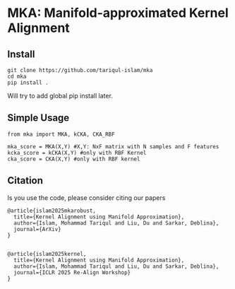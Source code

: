 # MKA: Manifold-approximated Kernel Alignment

## Install

```
git clone https://github.com/tariqul-islam/mka
cd mka
pip install .
```

Will try to add global pip install later.

## Simple Usage

```
from mka import MKA, kCKA, CKA_RBF

mka_score = MKA(X,Y) #X,Y: NxF matrix with N samples and F features
kcka_score = kCKA(X,Y) #only with RBF Kernel
cka_score = CKA(X,Y) #only with RBF kernel

```


## Citation

Is you use the code, please consider citing our papers
```
@article{islam2025mkarobust,
  title={Kernel Alignment using Manifold Approximation},
  author={Islam, Mohammad Tariqul and Liu, Du and Sarkar, Deblina},
  journal={ArXiv}
}


@article{islam2025kernel,
  title={Kernel Alignment using Manifold Approximation},
  author={Islam, Mohammad Tariqul and Liu, Du and Sarkar, Deblina},
  journal={ICLR 2025 Re-Align Workshop}
}
```
